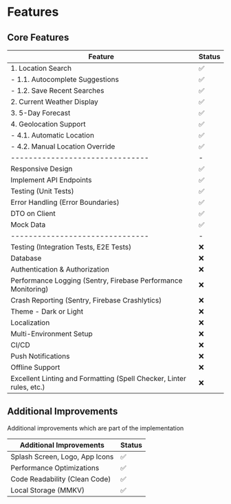 # Features

## Core Features

| Feature                                                              | Status |
| -------------------------------------------------------------------- | ------ |
| 1. Location Search                                                   | ✅     |
| - 1.1. Autocomplete Suggestions                                      | ✅     |
| - 1.2. Save Recent Searches                                          | ✅     |
| 2. Current Weather Display                                           | ✅     |
| 3. 5-Day Forecast                                                    | ✅     |
| 4. Geolocation Support                                               | ✅     |
| - 4.1. Automatic Location                                            | ✅     |
| - 4.2. Manual Location Override                                      | ✅     |
| -------------------------------                                      | -      |
| Responsive Design                                                    | ✅     |
| Implement API Endpoints                                              | ✅     |
| Testing (Unit Tests)                                                 | ✅     |
| Error Handling (Error Boundaries)                                    | ✅     |
| DTO on Client                                                        | ✅     |
| Mock Data                                                            | ✅     |
| -------------------------------                                      | -      |
| Testing (Integration Tests, E2E Tests)                               | ❌     |
| Database                                                             | ❌     |
| Authentication & Authorization                                       | ❌     |
| Performance Logging (Sentry, Firebase Performance Monitoring)        | ❌     |
| Crash Reporting (Sentry, Firebase Crashlytics)                       | ❌     |
| Theme - Dark or Light                                                | ❌     |
| Localization                                                         | ❌     |
| Multi-Environment Setup                                              | ❌     |
| CI/CD                                                                | ❌     |
| Push Notifications                                                   | ❌     |
| Offline Support                                                      | ❌     |
| Excellent Linting and Formatting (Spell Checker, Linter rules, etc.) | ❌     |

## Additional Improvements

Additional improvements which are part of the implementation

| Additional Improvements        | Status |
| ------------------------------ | ------ |
| Splash Screen, Logo, App Icons | ✅     |
| Performance Optimizations      | ✅     |
| Code Readability (Clean Code)  | ✅     |
| Local Storage (MMKV)           | ✅     |
